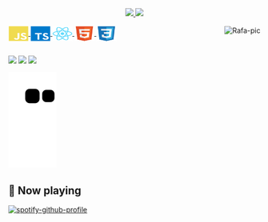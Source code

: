 <div align="center">
  <a href="https://github.com/mika-marcondes">
  <img height="180em" src="https://github-readme-stats.vercel.app/api?username=mika-marcondes&show_icons=true&theme=dracula&include_all_commits=true&count_private=true"/>
  <img height="180em" src="https://github-readme-stats.vercel.app/api/top-langs/?username=mika-marcondes&layout=compact&langs_count=6&theme=dracula"/>
</div>
  
<div style="display: inline_block"><br>
  <img align="center" alt="Mika-Js" height="30" width="40" src="https://raw.githubusercontent.com/devicons/devicon/master/icons/javascript/javascript-plain.svg">
  <img align="center" alt="Mika-Ts" height="30" width="40" src="https://raw.githubusercontent.com/devicons/devicon/master/icons/typescript/typescript-plain.svg">
  <img align="center" alt="Mika-React" height="30" width="40" src="https://raw.githubusercontent.com/devicons/devicon/master/icons/react/react-original.svg">
  <img align="center" alt="Mika-HTML" height="30" width="40" src="https://raw.githubusercontent.com/devicons/devicon/master/icons/html5/html5-original.svg">
  <img align="center" alt="Mika-CSS" height="30" width="40" src="https://raw.githubusercontent.com/devicons/devicon/master/icons/css3/css3-original.svg">
   <img align="right" alt="Rafa-pic" height="150" src="https://media.discordapp.net/attachments/1012810924509368416/1012812546677428324/mypfp.png?width=499&height=499">
</div>

##
  
<div>
  <a href="https://www.linkedin.com/in/mikelli-marcondes/" target="_blank"><img src="https://img.shields.io/badge/-LinkedIn-%230077B5?style=for-the-badge&logo=linkedin&logoColor=white" target="_blank"></a>   
  <a href= "mailto:mika.marcondes2@gmail.com"><img src="https://img.shields.io/badge/Gmail-D14836?style=for-the-badge&logo=gmail&logoColor=white" target="_blank"></a>
  <a href="https://www.behance.net/mikamarcondes"><img src="https://img.shields.io/badge/-Behance-blue?style=for-the-badge&logo=behance&logoColor=white" target="_blank"></a>
</div>
  
![Snake animation](https://github.com/mika-marcondes/mika-marcondes/blob/output/github-contribution-grid-snake.svg)
  
## 🎵 Now playing
[![spotify-github-profile](https://spotify-github-profile.vercel.app/api/view?uid=thimbletheater&cover_image=true&theme=novatorem&bar_color=53b14f&bar_color_cover=false)](https://github.com/kittinan/spotify-github-profile)


